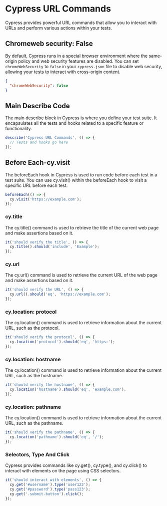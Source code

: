 # Cypress URL Commands

Cypress provides powerful URL commands that allow you to interact with URLs and perform various actions within your tests.

## Chromeweb security: False

By default, Cypress runs in a special browser environment where the same-origin policy and web security features are disabled. You can set `chromeWebSecurity` to `false` in your `cypress.json` file to disable web security, allowing your tests to interact with cross-origin content.

```json
{
  "chromeWebSecurity": false
}
```

## Main Describe Code

The main describe block in Cypress is where you define your test suite. It encapsulates all the tests and hooks related to a specific feature or functionality.

```javascript
describe('Cypress URL Commands', () => {
  // Tests and hooks go here
});
```

## Before Each-cy.visit

The beforeEach hook in Cypress is used to run code before each test in a test suite. You can use cy.visit() within the beforeEach hook to visit a specific URL before each test.

```javascript
beforeEach(() => {
  cy.visit('https://example.com');
});
```

### cy.title

The cy.title() command is used to retrieve the title of the current web page and make assertions based on it.

```javascript
it('should verify the title', () => {
  cy.title().should('include', 'Example');
});
```

### cy.url

The cy.url() command is used to retrieve the current URL of the web page and make assertions based on it.

```javascript
it('should verify the URL', () => {
  cy.url().should('eq', 'https://example.com');
});
```

### cy.location: protocol
The cy.location() command is used to retrieve information about the current URL, such as the protocol.

```javascript
it('should verify the protocol', () => {
  cy.location('protocol').should('eq', 'https:');
});
```

### cy.location: hostname

The cy.location() command is used to retrieve information about the current URL, such as the hostname.

```javascript
it('should verify the hostname', () => {
  cy.location('hostname').should('eq', 'example.com');
});
```

### cy.location: pathname

The cy.location() command is used to retrieve information about the current URL, such as the pathname.

```javascript
it('should verify the pathname', () => {
  cy.location('pathname').should('eq', '/');
});
```

### Selectors, Type And Click

Cypress provides commands like cy.get(), cy.type(), and cy.click() to interact with elements on the page using CSS selectors.

```javascript
it('should interact with elements', () => {
  cy.get('#username').type('user123');
  cy.get('#password').type('pass123');
  cy.get('.submit-button').click();
});
```
